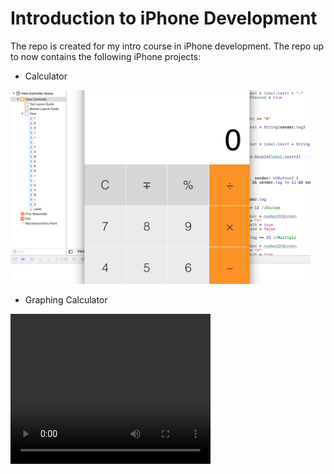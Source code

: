# Introduction to iPhone Development

The repo is created for my intro course in iPhone development. The repo up to now contains the following iPhone projects:
- Calculator
<img src="./Calculator/Demo.png" width="480">

- Graphing Calculator
<video src="./GraphingCalculator/Demo.mp4" width="320" height="240">